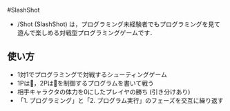 #SlashShot

- /Shot (SlashShot) は，プログラミング未経験者でもプログラミングを見て遊んで楽しめる対戦型プログラミングゲームです．

## 使い方

- 1対1でプログラミングで対戦するシューティングゲーム
- 1Pは🚀，2Pは👾を制御するプログラムを書いて戦う
- 相手キャラクタの体力を0にしたプレイヤの勝ち (引き分けあり)
- 「1. プログラミング」と「2. プログラム実行」のフェーズを交互に繰り返す
